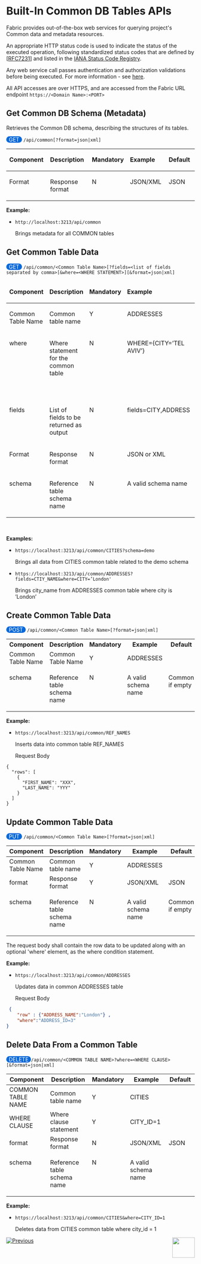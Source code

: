 # Built-In Common DB Tables APIs

Fabric provides out-of-the-box web services for querying project's Common data and metadata resources.

An appropriate HTTP status code is used to indicate the status of the executed operation, following standardized status codes that are defined by [[RFC7231](https://spec.openapis.org/oas/v3.1.0#bib-RFC7231)] and listed in the [IANA Status Code Registry](https://www.iana.org/assignments/http-status-codes/http-status-codes.xhtml).

Any web service call passes authentication and authorization validations before being executed. For more information - see [here](/articles/26_fabric_security/05_fabric_webservices_security.md).

All API accesses are over HTTPS, and are accessed from the Fabric URL endpoint `https://<Domain Name>:<PORT>`

## Get Common DB Schema (Metadata)

Retrieves the Common DB schema, describing the structures of its tables.

<span style="border-radius: 2em; background-color: #0969da; padding: 0 7px; color:white">GET</span> `/api/common[?format=json|xml]`

<table width="900pxl">
<tbody>
<tr>
<td width="150pxl" valign="top">
<p><strong>Component</strong></p>
</td>
<td width="250pxl" valign="top">
<p><strong>Description</strong></p>
</td>
<td width="100pxl" valign="top">
<p><strong>Mandatory</strong></p>
</td>
<td width="200pxl" valign="top">
<p><strong>Example</strong></p>
</td>
<td width="200pxl" valign="top">
<p><strong>Default</strong></p>
</td>
</tr>
</thead>
<tbody>
<tr>
<td width="150pxl" valign="top">
<p>Format</p>
</td>
<td width="250pxl" valign="top">
<p>Response format</p>
</td>
<td width="100pxl" valign="top">
<p>N</p>
</td>
<td width="200pxl" valign="top">
<p>JSON/XML</p>
</td>
<td width="200pxl" valign="top">
<p>JSON</p>
</td>
</tr>
</tbody>
</table>


**Example:**

- `http://localhost:3213/api/common`

  Brings metadata for all COMMON tables



## Get Common Table Data

<span style="border-radius: 2em; background-color: #0969da; padding: 0 7px; color:white">GET</span> `/api/common/<Common Table Name>[?fields=<list of fields separated by comma>[&where=<WHERE STATEMENT>][&format=json|xml]`

<table width="900pxl">
<thead>
<tr>
<td valign="top" width="150pxl">
<p><strong>Component</strong></p>
</td>
<td valign="top" width="250pxl">
<p><strong>Description</strong></p>
</td>
<td valign="top" width="100pxl">
<p><strong>Mandatory</strong></p>
</td>
<td valign="top" width="200pxl">
<p><strong>Example</strong></p>
</td>
<td valign="top" width="200pxl">
<p><strong>Default</strong></p>
</td>
</tr>
</thead>
<tbody>
<tr>
<td valign="top" width="150pxl">
<p>Common Table Name</p>
</td>
<td valign="top" width="250pxl">
<p>Common table name</p>
</td>
<td valign="top" width="100pxl">
<p>Y</p>
</td>
<td valign="top" width="200pxl">
<p>ADDRESSES</p>
</td>
<td valign="top" width="200pxl">&nbsp;</td>
</tr>
<tr>
<td valign="top" width="150pxl">
<p>where</p>
</td>
<td valign="top" width="250pxl">
<p>Where statement for the common table</p>
</td>
<td valign="top" width="100pxl">
<p>N</p>
</td>
<td valign="top" width="200pxl">
<p>WHERE={CITY=&rsquo;TEL AVIV&rsquo;}</p>
</td>
<td valign="top" width="200pxl">
<p>Can be populated if the COMMON TABLE NAME is populated</p>
</td>
</tr>
<tr>
<td valign="top" width="150pxl">
<p>fields</p>
</td>
<td valign="top" width="250pxl">
<p>List of fields to be returned as output</p>
</td>
<td valign="top" width="100pxl">
<p>N</p>
</td>
<td valign="top" width="200pxl">
<p>fields=CITY,ADDRESS</p>
</td>
<td valign="top" width="200pxl">&nbsp;</td>
</tr>
<tr>
<td valign="top" width="150pxl">
<p>Format</p>
</td>
<td valign="top" width="250pxl">
<p>Response format</p>
</td>
<td valign="top" width="100pxl">
<p>N</p>
</td>
<td valign="top" width="200pxl">
<p>JSON or XML</p>
</td>
<td valign="top" width="200pxl">
<p>JSON</p>
</td>
</tr>
<tr>
<td valign="top" width="150pxl">
<p>schema</p>
</td>
<td valign="top" width="250pxl">
<p>Reference table schema name</p>
</td>
<td valign="top" width="100pxl">
<p>N</p>
</td>
<td valign="top" width="200pxl">
<p>A valid schema name</p>
</td>
<td valign="top" width="200pxl">
<p>Common if empty</p>
</td>
</tr>
</tbody>
</table>
<p>&nbsp;</p>

 **Examples:**

- `https://localhost:3213/api/common/CITIES?schema=demo`

  Brings all data from CITIES common table related to the demo schema

- `https://localhost:3213/api/common/ADDRESSES?fields=CTIY_NAME&where=CITY=’London'`

  Brings city_name from ADDRESSES common table where city is ’London’




##  Create Common Table Data

<span style="border-radius: 2em; background-color: #0969da; padding: 0 7px; color:white">POST</span> `/api/common/<Common Table Name>[?format=json|xml]`



<table class="unchanged rich-diff-level-one">
<tbody>
<tr>
<th><strong>Component</strong></th>
<th><strong>Description</strong></th>
<th><strong>Mandatory</strong></th>
<th><strong>Example</strong></th>
<th><strong>Default</strong></th>
</tr>
<tr>
<td>Common Table Name</td>
<td>Common Table Name</td>
<td>Y</td>
<td>ADDRESSES</td>
<td>&nbsp;</td>
</tr>
<tr>
<td valign="top" width="150pxl">
<p>schema</p>
</td>
<td valign="top" width="250pxl">
<p>Reference table schema name</p>
</td>
<td valign="top" width="100pxl">
<p>N</p>
</td>
<td valign="top" width="200pxl">
<p>A valid schema name</p>
</td>
<td valign="top" width="200pxl">
<p>Common if empty</p>
</td>
</tr>
</tbody>
</table>

**Example:**

- `https://localhost:3213/api/common/REF_NAMES`

  Inserts data into common table REF_NAMES

  Request Body
```
{
  "rows": [
    {
      "FIRST_NAME": "XXX",
      "LAST_NAME": "YYY"
    }
  ]
}
```


## Update Common Table Data

<span style="border-radius: 2em; background-color: #0969da; padding: 0 7px; color:white">PUT</span> `/api/common/<Common Table Name>[?format=json|xml]`

<table class="unchanged rich-diff-level-one">
<thead>
<tr>
<th><strong>Component</strong></th>
<th><strong>Description</strong></th>
<th><strong>Mandatory</strong></th>
<th><strong>Example</strong></th>
<th><strong>Default</strong></th>
</tr>
</thead>
<tbody>
<tr>
<td>Common Table Name</td>
<td>Common table name</td>
<td>Y</td>
<td>ADDRESSES</td>
<td>&nbsp;</td>
</tr>
<tr>
<td>format</td>
<td>Response format</td>
<td>Y</td>
<td>JSON/XML</td>
<td>JSON</td>
</tr>
<tr>
<td valign="top" width="150pxl">
<p>schema</p>
</td>
<td valign="top" width="250pxl">
<p>Reference table schema name</p>
</td>
<td valign="top" width="100pxl">
<p>N</p>
</td>
<td valign="top" width="200pxl">
<p>A valid schema name</p>
</td>
<td valign="top" width="200pxl">
<p>Common if empty</p>
</td>
</tr>
</tbody>
</table>

The request body shall contain the row data to be updated along with an optional 'where' element, as the where condition statement.

**Example:**

- `https://localhost:3213/api/common/ADDRESSES`

  Updates data in common ADDRESSES table

  Request Body

```json
 {
	"row" : {"ADDRESS_NAME":"London"} ,
	"where":"ADDRESS_ID=3"
}
```



##  Delete Data From a Common Table

<span style="border-radius: 2em; background-color: #0969da; padding: 0 7px; color:white">DELETE</span>`/api/common/<COMMON TABLE NAME>?where=<WHERE CLAUSE>[&format=json|xml]`

<table class="unchanged rich-diff-level-one">
<thead>
<tr>
<th><strong>Component</strong></th>
<th><strong>Description</strong></th>
<th><strong>Mandatory</strong></th>
<th><strong>Example</strong></th>
<th><strong>Default</strong></th>
</tr>
</thead>
<tbody>
<tr>
<td>COMMON TABLE NAME</td>
<td>Common table name</td>
<td>Y</td>
<td>CITIES</td>
<td>&nbsp;</td>
</tr>
<tr>
<td>WHERE CLAUSE</td>
<td>Where clause statement</td>
<td>Y</td>
<td>CITY_ID=1</td>
<td>&nbsp;</td>
</tr>
<tr>
<td>format</td>
<td>Response format</td>
<td>N</td>
<td>JSON/XML</td>
<td>JSON</td>
</tr>
<tr>
<td valign="top" width="150pxl">
<p>schema</p>
</td>
<td valign="top" width="250pxl">
<p>Reference table schema name</p>
</td>
<td valign="top" width="100pxl">
<p>N</p>
</td>
<td valign="top" width="200pxl">
<p>A valid schema name</p>
</td>
<td valign="top" width="200pxl">
<p></p>
</td>
</tr>
</tbody>
</table>

**Example:**

- `https://localhost:3213/api/common/CITIES&where=CITY_ID=1`

  Deletes data from CITIES common table where city_id = 1




[![Previous](/articles/images/Previous.png)](/articles/15_web_services_and_graphit/02_built_in_lu_ws.md)[<img align="right" width="60" height="54" src="/articles/images/Next.png">](/articles/15_web_services_and_graphit/04_built_in_fabric_ws.md)

